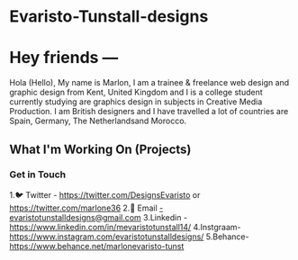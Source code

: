 # Evaristo-Tunstall-designs

<h1> Hey friends — </h1>

<body> Hola (Hello), My name is Marlon, I am a trainee & freelance web design and graphic design from Kent, United Kingdom and I is a college student currently studying are graphics design in subjects in Creative Media Production. I am British designers and I have travelled a lot of countries are Spain, Germany, The Netherlandsand Morocco. </body>


<h2> What I'm Working On (Projects) </h2>






<h3> Get in Touch </h3>

1.🐦 Twitter - https://twitter.com/DesignsEvaristo or https://twitter.com/marlone36
2.📨 Email -evaristotunstalldesigns@gmail.com
3.Linkedin -https://www.linkedin.com/in/mevaristotunstall14/
4.Instgraam-https://www.instagram.com/evaristotunstalldesigns/
5.Behance-https://www.behance.net/marlonevaristo-tunst
